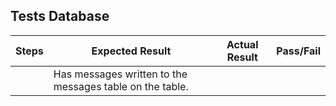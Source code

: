 ## Tests Database

Steps | Expected Result | Actual Result | Pass/Fail |
| --- | --------------- | ------------- | ----------|
| | Has messages written to the messages table on the table. | | |
